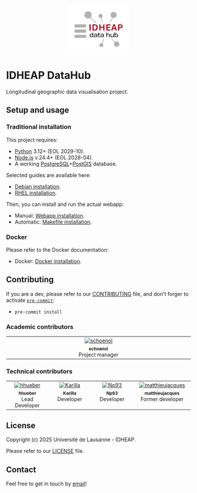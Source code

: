 <p align="center">
   <img src="./docs/img/idheap-dh.png" alt="idheap-dh.png" width="33%" />
</p>

# IDHEAP DataHub

Longitudinal geographic data visualisation project.

## Setup and usage

### Traditional installation

This project requires:
- [Python](https://www.python.org/) 3.12+ (EOL 2029-10).
- [Node.js](https://nodejs.org/) v.24.4+ (EOL 2028-04).
- A working [PostgreSQL](https://www.postgresql.org/)+[PostGIS](https://postgis.net/) database.

Selected guides are available here:
- [Debian installation](./docs/debian_install.md).
- [RHEL installation](./docs/rhel_install.md).

Then, you can install and run the actual webapp:
- Manual: [Webapp installation](./docs/webapp_install.md).
- Automatic: [Makefile installation](./docs/makefile_install.md).

### Docker

Please refer to the Docker documentation:
- Docker: [Docker installation](./docs/docker_install.md).

## Contributing

If you are a dev, please refer to our [CONTRIBUTING](CONTRIBUTING.md) file, and don't forger to activate [`pre-commit`](https://pre-commit.com/):
- `pre-commit install`

### Academic contributors

<table align="center">
  <tbody>
    <tr>
      <td align="center" valign="top" width="14.28%"><a href="https://github.unil.ch/schoenol/"><img src="https://avatars.githubusercontent.com/u/88168505" width="100px;" alt="schoenol"/><br /><sub><b>schoenol</b></sub></a><br />Project manager</td>
    </tr>
  </tbody>
</table>

### Technical contributors

<table align="center">
  <tbody>
    <tr>
      <td align="center" valign="top" width="14.28%"><a href="https://github.unil.ch/hhueber/"><img src="https://avatars.githubusercontent.com/u/219822042" width="100px;" alt="hhueber"/><br /><sub><b>hhueber</b></sub></a><br />Lead Developer</td>
      <td align="center" valign="top" width="14.28%"><a href="https://github.unil.ch/Karilla/"><img src="https://avatars.githubusercontent.com/u/45608439" width="100px;" alt="Karilla"/><br /><sub><b>Karilla</b></sub></a><br />Developer</td>
      <td align="center" valign="top" width="14.28%"><a href="https://github.unil.ch/Np93/"><img src="https://avatars.githubusercontent.com/u/101202172" width="100px;" alt="Np93"/><br /><sub><b>Np93</b></sub></a><br />Developer</td>
      <td align="center" valign="top" width="14.28%"><a href="https://github.unil.ch/matthieujacques/"><img src="https://avatars.githubusercontent.com/u/84565098" width="100px;" alt="matthieujacques"/><br /><sub><b>matthieujacques</b></sub></a><br />Former developer</td>
    </tr>
  </tbody>
</table>

## License

Copyright (c) 2025 Université de Lausanne - IDHEAP.

Please refer to our [LICENSE](./LICENSE.md) file.

## Contact

Feel free to get in touch by [email](mailto:helpdesk@unil.ch?subject=%5BDCSR%2C%20FDCA%2C%20DataHub%5D%20I%20want%20to%20get%20in%20touch!)!

